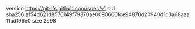 version https://git-lfs.github.com/spec/v1
oid sha256:af54d621d8576149f79370ae0090600fce94870d20940d1c3a68aaa11adf96e0
size 2998
